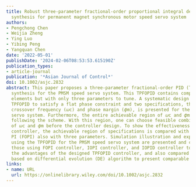 ```yaml
---
title: Robust three‐parameter fractional‐order proportional integral derivative controller
  synthesis for permanent magnet synchronous motor speed servo system
authors:
- Pengchong Chen
- Weijia Zheng
- Ying Luo
- Yibing Peng
- Yangquan Chen
date: '2022-05-01'
publishDate: '2024-02-06T08:53:53.615190Z'
publication_types:
- article-journal
publication: '*Asian Journal of Control*'
doi: 10.1002/asjc.2832
abstract: This paper proposes a three-parameter fractional-order PID (TPFOPID) controller
  synthesis for the PMSM speed servo system. This TPFOPID contains complete proportional/integral/differential
  elements but with only three parameters to tune. A systematic design scheme of this
  TPFOPID to satisfy a flat phase constraint and two specifications, that is, gain
  crossover frequency (𝜔c) and phase margin (𝜙m), is presented for the PMSM speed
  servo system. Furthermore, the entire achievable region of 𝜔c and 𝜙m can be collected
  following the scheme. With this region, one can choose feasible combination specifications
  of 𝜔c and 𝜙m before the controller design. To show the effectiveness of the TPFOPID
  controller, the achievable region of specifications is compared with the fractional-order
  PI (FOPI) also with three parameters. Simulation illustration and experimental verifications
  using the TPFOPID for the PMSM speed servo system are presented and compared with
  those using FOPI controller, IOPI controller, and IOPID controller to demonstrate
  the advantages of the designed TPFOPID controller, and also compared with FOPID
  based on differential evolution (DE) algorithm to present comparable control performance.
links:
- name: URL
  url: https://onlinelibrary.wiley.com/doi/10.1002/asjc.2832
---
```

